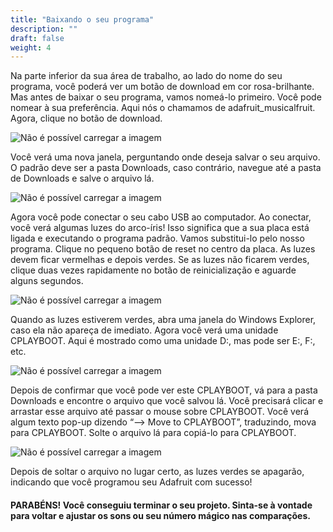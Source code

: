 ```yaml
---
title: "Baixando o seu programa"
description: ""
draft: false
weight: 4
---
```


Na parte inferior da sua área de trabalho, ao lado do nome do seu programa, você poderá ver um botão de download em cor rosa-brilhante. Mas antes de baixar o seu programa, vamos nomeá-lo primeiro. Você pode nomear à sua preferência. Aqui nós o chamamos de adafruit_musicalfruit. Agora, clique no botão de download.

![Não é possível carregar a imagem](../img/download1.png?classes=border,shadow)

Você verá uma nova janela, perguntando onde deseja salvar o seu arquivo. O padrão deve ser a pasta Downloads, caso contrário, navegue até a pasta de Downloads e salve o arquivo lá.

![Não é possível carregar a imagem](../img/download2.png?classes=border,shadow)

Agora você pode conectar o seu cabo USB ao computador. Ao conectar, você verá algumas luzes do arco-íris! Isso significa que a sua placa está ligada e executando o programa padrão. Vamos substitui-lo pelo nosso programa. Clique no pequeno botão de reset no centro da placa. As luzes devem ficar vermelhas e depois verdes. Se as luzes não ficarem verdes, clique duas vezes rapidamente no botão de reinicialização e aguarde alguns segundos.

![Não é possível carregar a imagem](../img/download3.png?classes=border,shadow "Imagem tirada de https://www.adafruit.com/")

Quando as luzes estiverem verdes, abra uma janela do Windows Explorer, caso ela não apareça de imediato. Agora você verá uma unidade CPLAYBOOT. Aqui é mostrado como uma unidade D:, mas pode ser E:, F:, etc.

![Não é possível carregar a imagem](../img/download4.png?classes=border,shadow)

Depois de confirmar que você pode ver este CPLAYBOOT, vá para a pasta Downloads e encontre o arquivo que você salvou lá. Você precisará clicar e arrastar esse arquivo até passar o mouse sobre CPLAYBOOT. Você verá algum texto pop-up dizendo “--> Move to CPLAYBOOT”, traduzindo, mova para CPLAYBOOT. Solte o arquivo lá para copiá-lo para CPLAYBOOT.

![Não é possível carregar a imagem](../img/download5.png?classes=border,shadow)

Depois de soltar o arquivo no lugar certo, as luzes verdes se apagarão, indicando que você programou seu Adafruit com sucesso!

#### PARABÉNS! Você conseguiu terminar o seu projeto. Sinta-se à vontade para voltar e ajustar os sons ou seu número mágico nas comparações.
